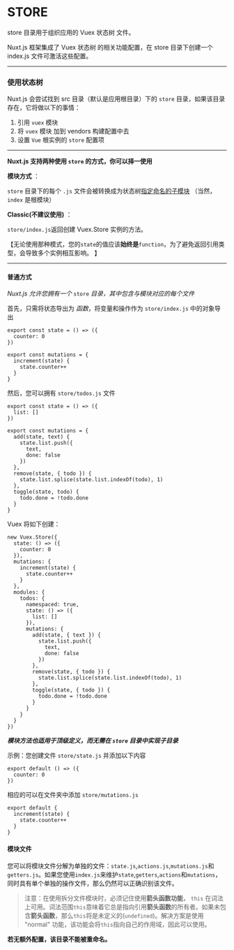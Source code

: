 # STORE

store 目录用于组织应用的 Vuex 状态树 文件。

 Nuxt.js 框架集成了 Vuex 状态树 的相关功能配置，在 store 目录下创建一个 index.js 文件可激活这些配置。

------

### 使用状态树

 Nuxt.js 会尝试找到 src 目录（默认是应用根目录）下的 `store` 目录，如果该目录存在，它将做以下的事情： 

1. 引用 `vuex` 模块
2. 将 `vuex` 模块 加到 vendors 构建配置中去
3. 设置 `Vue` 根实例的 `store` 配置项

------

 **Nuxt.js 支持两种使用 `store` 的方式，你可以择一使用** 

 **模块方式** ：

 `store` 目录下的每个 `.js` 文件会被转换成为状态树[指定命名的子模块](http://vuex.vuejs.org/en/modules.html) （当然，`index` 是根模块） 

 **Classic(不建议使用)** ：

 `store/index.js`返回创建 Vuex.Store 实例的方法。

 【无论使用那种模式，您的`state`的值应该**始终是**`function`，为了避免返回引用类型，会导致多个实例相互影响。 】

------

#### 普通方式

 *Nuxt.js 允许您拥有一个* `store` *目录，其中包含与模块对应的每个文件* 

 首先，只需将状态导出为 *函数*，将变量和操作作为 `store/index.js` 中的对象导出 

```
export const state = () => ({
  counter: 0
})

export const mutations = {
  increment(state) {
    state.counter++
  }
}
```

 然后，您可以拥有 `store/todos.js` 文件 

```
export const state = () => ({
  list: []
})

export const mutations = {
  add(state, text) {
    state.list.push({
      text,
      done: false
    })
  },
  remove(state, { todo }) {
    state.list.splice(state.list.indexOf(todo), 1)
  },
  toggle(state, todo) {
    todo.done = !todo.done
  }
}
```

 Vuex 将如下创建： 

```
new Vuex.Store({
  state: () => ({
    counter: 0
  }),
  mutations: {
    increment(state) {
      state.counter++
    }
  },
  modules: {
    todos: {
      namespaced: true,
      state: () => ({
        list: []
      }),
      mutations: {
        add(state, { text }) {
          state.list.push({
            text,
            done: false
          })
        },
        remove(state, { todo }) {
          state.list.splice(state.list.indexOf(todo), 1)
        },
        toggle(state, { todo }) {
          todo.done = !todo.done
        }
      }
    }
  }
})
```

 ***模块方法也适用于顶级定义，而无需在 `store` 目录中实现子目录*** 

 示例：您创建文件 `store/state.js` 并添加以下内容 

```
export default () => ({
  counter: 0
})
```

 相应的可以在文件夹中添加 `store/mutations.js` 

```
export default {
  increment(state) {
    state.counter++
  }
}
```

#### 模块文件

您可以将模块文件分解为单独的文件：`state.js`,`actions.js`,`mutations.js`和`getters.js`。如果您使用`index.js`来维护`state`,`getters`,`actions`和`mutations`，同时具有单个单独的操作文件，那么仍然可以正确识别该文件。

> 注意：在使用拆分文件模块时，必须记住使用**箭头函数功能**， `this` 在词法上可用。词法范围`this`意味着它总是指向引用**箭头函数**的所有者。如果未包含**箭头函数**，那么`this`将是未定义的(`undefined`)。解决方案是使用 "normal" 功能，该功能会将`this`指向自己的作用域，因此可以使用。





**若无额外配置，该目录不能被重命名。**